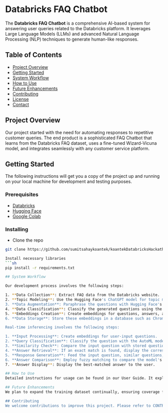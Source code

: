 # Databricks FAQ Chatbot

The **Databricks FAQ Chatbot** is a comprehensive AI-based system for answering user queries related to the Databricks platform. It leverages Large Language Models (LLMs) and advanced Natural Language Processing (NLP) techniques to generate human-like responses.

## Table of Contents

- [Project Overview](#project-overview)
- [Getting Started](#getting-started)
- [System Workflow](#system-workflow)
- [How to Use](#how-to-use)
- [Future Enhancements](#future-enhancements)
- [Contributing](#contributing)
- [License](#license)
- [Contact](#contact)

## Project Overview

Our project started with the need for automating responses to repetitive customer queries. The end product is a sophisticated FAQ Chatbot that learns from the Databricks FAQ dataset, uses a fine-tuned Wizard-Vicuna model, and integrates seamlessly with any customer service platform. 

## Getting Started

The following instructions will get you a copy of the project up and running on your local machine for development and testing purposes.

### Prerequisites

- [Databricks](https://databricks.com/)
- [Hugging Face](https://huggingface.co/)
- [Google Colab](https://colab.research.google.com/)

### Installing

- Clone the repo
```sh
git clone https://github.com/sumitsahaykoantek/koantekDatabricksHackathon.git

Install necessary libraries
```sh
pip install -r requirements.txt

## System Workflow

Our development process involves the following steps:

1. **Data Collection**: Extract FAQ data from the Databricks website.
2. **Topic Modeling**: Use the Hugging Face's ChatGPT model for topic modeling on the collected dataset.
3. **Data Augmentation**: Paraphrase the questions with Hugging Face's Paraphrase models.
4. **Data Classification**: Classify the generated questions using the Databricks AutoML system.
5. **Embeddings Creation**: Create embeddings for questions, answers, and categories using Hugging Face's Sentence Transformers.
6. **Data Storage**: Store these embeddings in a database such as ChromaDB for easy retrieval.

Real-time inferencing involves the following steps:

1. **Input Processing**: Create embeddings for user-input questions.
2. **Query Classification**: Classify the question with the AutoML model.
3. **Similarity Check**: Compare the input question with stored questions in the database.
4. **Answer Retrieval**: If an exact match is found, display the corresponding answer. If not, retrieve similar questions and their answers.
5. **Response Generation**: Feed the input question, similar questions, categories, and answers into the fine-tuned GPT-4 based language model.
6. **Answer Comparison**: Employ fuzzy matching to compare the model's answer with the original answers in the database.
7. **Answer Display**: Display the best-matched answer to the user.

## How to Use
Detailed instructions for usage can be found in our User Guide. It explains how to input a question, interpret the output, and handle errors or issues.

## Future Enhancements
We plan to expand the training dataset continually, ensuring coverage for a wide range of customer queries. We also intend to explore live streaming man-in-the-middle QA systems to correct and improve the chatbot's responses in near-real time.

## Contributing
We welcome contributions to improve this project. Please refer to CONTRIBUTING.md for details on our code of conduct
